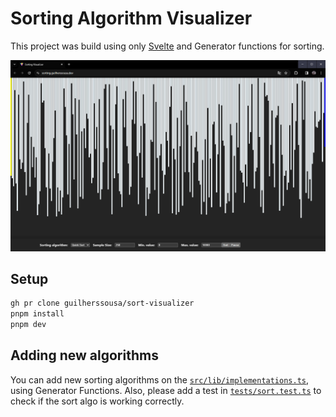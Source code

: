# Sorting Algorithm Visualizer

This project was build using only [Svelte](https://svelte.dev) and Generator functions for sorting.

![Preview Image](.github/preview.png)

## Setup

```bash
gh pr clone guilherssousa/sort-visualizer
pnpm install
pnpm dev
```

## Adding new algorithms

You can add new sorting algorithms on the [`src/lib/implementations.ts`](/src/lib/implementations.ts), using Generator Functions.
Also, please add a test in [`tests/sort.test.ts`](tests/sort.test.ts) to check if the
sort algo is working correctly.
